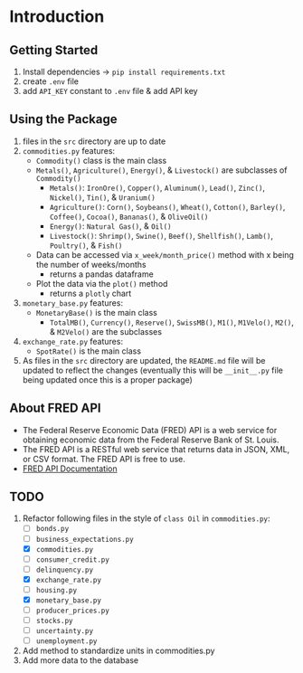 # Introduction

## Getting Started

1. Install dependencies -> `pip install requirements.txt`
1. create `.env` file
1. add `API_KEY` constant to `.env` file & add API key

## Using the Package

1. files in the `src` directory are up to date
1. `commodities.py` features:
    - `Commodity()` class is the main class
    - `Metals()`, `Agriculture()`, `Energy()`, & `Livestock()` are subclasses of `Commodity()`
        - `Metals()`: `IronOre()`, `Copper()`, `Aluminum()`, `Lead()`, `Zinc()`, `Nickel()`, `Tin()`, & `Uranium()`
        - `Agriculture()`: `Corn()`, `Soybeans()`, `Wheat()`, `Cotton()`, `Barley()`, `Coffee()`, `Cocoa()`, `Bananas()`, & `OliveOil()`
        - `Energy()`: `Natural Gas()`, & `Oil()`
        - `Livestock()`: `Shrimp()`, `Swine()`, `Beef()`,  `Shellfish()`, `Lamb()`, `Poultry()`, & `Fish()`
    - Data can be accessed via `x_week/month_price()` method with x being the number of weeks/months
       - returns a pandas dataframe
    - Plot the data via the `plot()` method
       - returns a `plotly` chart
1. `monetary_base.py` features:
    - `MonetaryBase()` is the main class
        - `TotalMB()`, `Currency()`, `Reserve()`, `SwissMB()`, `M1()`, `M1Velo()`, `M2()`, & `M2Velo()` are the subclasses
1. `exchange_rate.py` features:
    - `SpotRate()` is the main class
1. As files in the `src` directory are updated, the `README.md` file will be updated to reflect the changes (eventually this will be `__init__.py` file being updated once this is a proper package)

## About FRED API

- The Federal Reserve Economic Data (FRED) API is a web service for obtaining economic data from the Federal Reserve Bank of St. Louis.  
- The FRED API is a RESTful web service that returns data in JSON, XML, or CSV format. The FRED API is free to use.
- [FRED API Documentation](https://fred.stlouisfed.org/docs/api/fred/)

## TODO

1. Refactor following files in the style of `class Oil` in `commodities.py`:
    - [ ] `bonds.py`
    - [ ] `business_expectations.py`
    - [X] `commodities.py`
    - [ ] `consumer_credit.py`
    - [ ] `delinquency.py`
    - [X] `exchange_rate.py`
    - [ ] `housing.py`
    - [X] `monetary_base.py`
    - [ ] `producer_prices.py`
    - [ ] `stocks.py`
    - [ ] `uncertainty.py`
    - [ ] `unemployment.py`
1. Add method to standardize units in commodities.py
1. Add more data to the database
